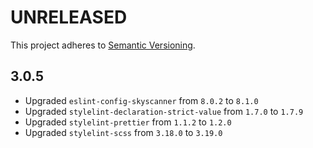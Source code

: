 # UNRELEASED

This project adheres to [Semantic Versioning](http://semver.org/).

## 3.0.5

- Upgraded `eslint-config-skyscanner` from `8.0.2` to `8.1.0`
- Upgraded `stylelint-declaration-strict-value` from `1.7.0` to `1.7.9`
- Upgraded `stylelint-prettier` from `1.1.2` to `1.2.0`
- Upgraded `stylelint-scss` from `3.18.0` to `3.19.0`
